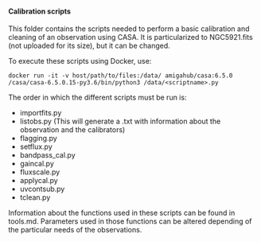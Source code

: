 #### Calibration scripts
This folder contains the scripts needed to perform a basic calibration and cleaning of an observation using CASA. It is particularized to NGC5921.fits (not uploaded for its size), but it can be changed.

To execute these scripts using Docker, use:

```
docker run -it -v host/path/to/files:/data/ amigahub/casa:6.5.0 /casa/casa-6.5.0.15-py3.6/bin/python3 /data/<scriptname>.py
```

The order in which the different scripts must be run is:
+ importfits.py
+ listobs.py (This will generate a .txt with information about the observation and the calibrators)
+ flagging.py
+ setflux.py
+ bandpass_cal.py
+ gaincal.py
+ fluxscale.py
+ applycal.py
+ uvcontsub.py
+ tclean.py

Information about the functions used in these scripts can be found in tools.md. Parameters used in those functions can be altered depending of the particular needs of the observations.
